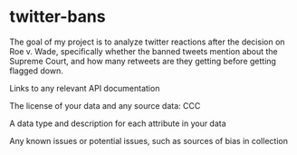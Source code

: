 # twitter-bans

The goal of my project is to analyze twitter reactions after the decision on Roe v. Wade, specifically whether the banned tweets mention about the Supreme Court, and how many retweets are they getting before getting flagged down.

Links to any relevant API documentation

The license of your data and any source data: CCC

A data type and description for each attribute in your data

Any known issues or potential issues, such as sources of bias in collection
